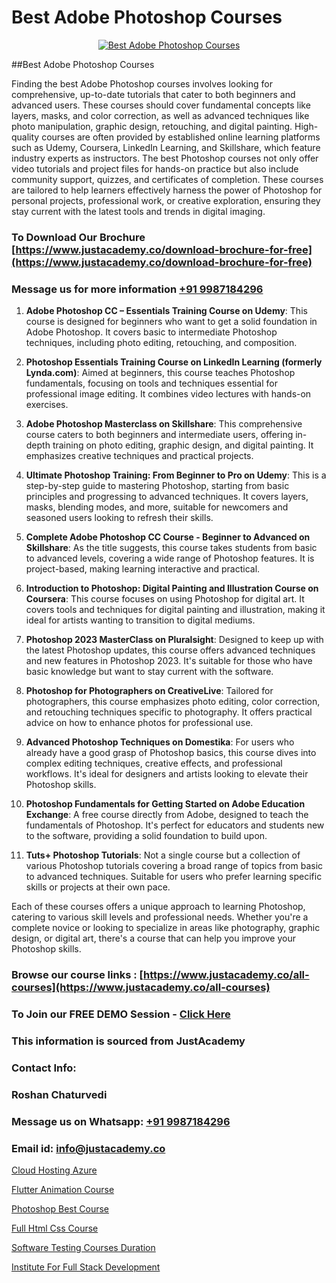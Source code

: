# Best Adobe Photoshop Courses

<p align="center">
  <a href="https://justacademy.co/course-detail/photoshop-training">
    <img src="https://justacademy.co/storage2/course_image/1676637576_course_image.webp" alt="Best Adobe Photoshop Courses">
  </a>
</p>
##Best Adobe Photoshop Courses

Finding the best Adobe Photoshop courses involves looking for comprehensive, up-to-date tutorials that cater to both beginners and advanced users. These courses should cover fundamental concepts like layers, masks, and color correction, as well as advanced techniques like photo manipulation, graphic design, retouching, and digital painting. High-quality courses are often provided by established online learning platforms such as Udemy, Coursera, LinkedIn Learning, and Skillshare, which feature industry experts as instructors. The best Photoshop courses not only offer video tutorials and project files for hands-on practice but also include community support, quizzes, and certificates of completion. These courses are tailored to help learners effectively harness the power of Photoshop for personal projects, professional work, or creative exploration, ensuring they stay current with the latest tools and trends in digital imaging.
### To Download Our Brochure [https://www.justacademy.co/download-brochure-for-free](https://www.justacademy.co/download-brochure-for-free)
### Message us for more information [+91 9987184296](https://api.whatsapp.com/send?phone=919987184296)
1) **Adobe Photoshop CC – Essentials Training Course on Udemy**:
   This course is designed for beginners who want to get a solid foundation in Adobe Photoshop. It covers basic to intermediate Photoshop techniques, including photo editing, retouching, and composition.

2) **Photoshop Essentials Training Course on LinkedIn Learning (formerly Lynda.com)**:
   Aimed at beginners, this course teaches Photoshop fundamentals, focusing on tools and techniques essential for professional image editing. It combines video lectures with hands-on exercises.

3) **Adobe Photoshop Masterclass on Skillshare**:
   This comprehensive course caters to both beginners and intermediate users, offering in-depth training on photo editing, graphic design, and digital painting. It emphasizes creative techniques and practical projects.

4) **Ultimate Photoshop Training: From Beginner to Pro on Udemy**:
   This is a step-by-step guide to mastering Photoshop, starting from basic principles and progressing to advanced techniques. It covers layers, masks, blending modes, and more, suitable for newcomers and seasoned users looking to refresh their skills.

5) **Complete Adobe Photoshop CC Course - Beginner to Advanced on Skillshare**:
   As the title suggests, this course takes students from basic to advanced levels, covering a wide range of Photoshop features. It is project-based, making learning interactive and practical.

6) **Introduction to Photoshop: Digital Painting and Illustration Course on Coursera**:
   This course focuses on using Photoshop for digital art. It covers tools and techniques for digital painting and illustration, making it ideal for artists wanting to transition to digital mediums.

7) **Photoshop 2023 MasterClass on Pluralsight**:
   Designed to keep up with the latest Photoshop updates, this course offers advanced techniques and new features in Photoshop 2023. It's suitable for those who have basic knowledge but want to stay current with the software.

8) **Photoshop for Photographers on CreativeLive**:
   Tailored for photographers, this course emphasizes photo editing, color correction, and retouching techniques specific to photography. It offers practical advice on how to enhance photos for professional use.

9) **Advanced Photoshop Techniques on Domestika**:
   For users who already have a good grasp of Photoshop basics, this course dives into complex editing techniques, creative effects, and professional workflows. It's ideal for designers and artists looking to elevate their Photoshop skills.

10) **Photoshop Fundamentals for Getting Started on Adobe Education Exchange**:
    A free course directly from Adobe, designed to teach the fundamentals of Photoshop. It's perfect for educators and students new to the software, providing a solid foundation to build upon. 

11) **Tuts+ Photoshop Tutorials**:
    Not a single course but a collection of various Photoshop tutorials covering a broad range of topics from basic to advanced techniques. Suitable for users who prefer learning specific skills or projects at their own pace.

Each of these courses offers a unique approach to learning Photoshop, catering to various skill levels and professional needs. Whether you're a complete novice or looking to specialize in areas like photography, graphic design, or digital art, there's a course that can help you improve your Photoshop skills.

### Browse our course links : [https://www.justacademy.co/all-courses](https://www.justacademy.co/all-courses) 
### To Join our FREE DEMO Session - [Click Here](https://www.justacademy.co/register-for-course-demo)


### This information is sourced from JustAcademy
### Contact Info:
### Roshan Chaturvedi
### Message us on Whatsapp: [+91 9987184296](https://api.whatsapp.com/send?phone=919987184296)
### Email id: [info@justacademy.co](mailto:info@justacademy.co)
                
[Cloud Hosting Azure](https://www.linkedin.com/pulse/cloud-hosting-azure-justacademy-delhi-6knzc?trackingId=4lvCKZLBnWsgIIhemqLHHQ%3D%3D&lipi=urn%3Ali%3Apage%3Ad_flagship3_company_admin%3BiK8uaYXISG24DaU4tVx5cA%3D%3D)

[Flutter Animation Course](https://www.linkedin.com/pulse/flutter-animation-course-justacademy-thane-f8puc/)

[Photoshop Best Course](https://medium.com/@negishivu99/photoshop-best-course-c0f3eb28b30e)

[Full Html Css Course](https://medium.com/@AkashSingh2052/full-html-css-course-198824932d7d)

[Software Testing Courses Duration](https://justacademyin.github.io/justacademy/software-testing-courses-duration)

[Institute For Full Stack Development](https://justacademyin.github.io/justacademy/institute-for-full-stack-development)

